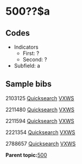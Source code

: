 # 500??$a

## Codes

-   Indicators
    -   First: ?
    -   Second: ?
-   Subfield: a

## Sample bibs

2103125 [Quicksearch](https://search.library.yale.edu/catalog/2103125) [VXWS](http://prodorbis.library.yale.edu:7014/vxws/GetHoldingsService?bibId=2103125)

2211480 [Quicksearch](https://search.library.yale.edu/catalog/2211480) [VXWS](http://prodorbis.library.yale.edu:7014/vxws/GetHoldingsService?bibId=2211480)

2211594 [Quicksearch](https://search.library.yale.edu/catalog/2211594) [VXWS](http://prodorbis.library.yale.edu:7014/vxws/GetHoldingsService?bibId=2211594)

2221354 [Quicksearch](https://search.library.yale.edu/catalog/2221354) [VXWS](http://prodorbis.library.yale.edu:7014/vxws/GetHoldingsService?bibId=2221354)

2788657 [Quicksearch](https://search.library.yale.edu/catalog/2788657) [VXWS](http://prodorbis.library.yale.edu:7014/vxws/GetHoldingsService?bibId=2788657)

**Parent topic:**[500](../../tags/500/500.md)

